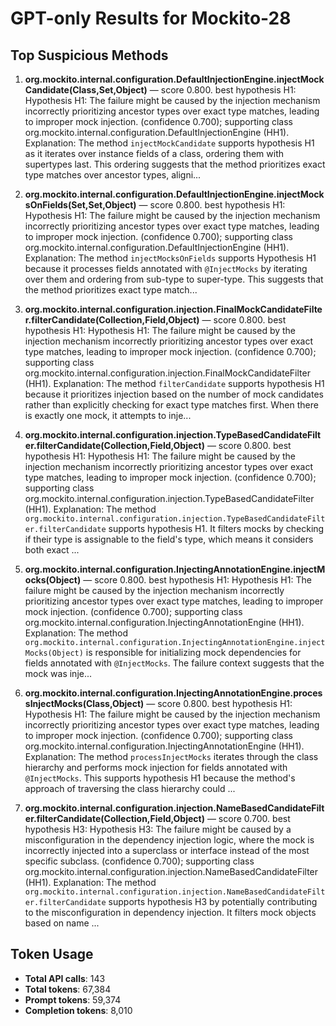 # GPT-only Results for Mockito-28

## Top Suspicious Methods

1. **org.mockito.internal.configuration.DefaultInjectionEngine.injectMockCandidate(Class,Set,Object)** — score 0.800. best hypothesis H1: Hypothesis H1: The failure might be caused by the injection mechanism incorrectly prioritizing ancestor types over exact type matches, leading to improper mock injection. (confidence 0.700); supporting class org.mockito.internal.configuration.DefaultInjectionEngine (HH1).
    Explanation: The method `injectMockCandidate` supports hypothesis H1 as it iterates over instance fields of a class, ordering them with supertypes last. This ordering suggests that the method prioritizes exact type matches over ancestor types, aligni...

2. **org.mockito.internal.configuration.DefaultInjectionEngine.injectMocksOnFields(Set,Set,Object)** — score 0.800. best hypothesis H1: Hypothesis H1: The failure might be caused by the injection mechanism incorrectly prioritizing ancestor types over exact type matches, leading to improper mock injection. (confidence 0.700); supporting class org.mockito.internal.configuration.DefaultInjectionEngine (HH1).
    Explanation: The method `injectMocksOnFields` supports Hypothesis H1 because it processes fields annotated with `@InjectMocks` by iterating over them and ordering from sub-type to super-type. This suggests that the method prioritizes exact type match...

3. **org.mockito.internal.configuration.injection.FinalMockCandidateFilter.filterCandidate(Collection,Field,Object)** — score 0.800. best hypothesis H1: Hypothesis H1: The failure might be caused by the injection mechanism incorrectly prioritizing ancestor types over exact type matches, leading to improper mock injection. (confidence 0.700); supporting class org.mockito.internal.configuration.injection.FinalMockCandidateFilter (HH1).
    Explanation: The method `filterCandidate` supports hypothesis H1 because it prioritizes injection based on the number of mock candidates rather than explicitly checking for exact type matches first. When there is exactly one mock, it attempts to inje...

4. **org.mockito.internal.configuration.injection.TypeBasedCandidateFilter.filterCandidate(Collection,Field,Object)** — score 0.800. best hypothesis H1: Hypothesis H1: The failure might be caused by the injection mechanism incorrectly prioritizing ancestor types over exact type matches, leading to improper mock injection. (confidence 0.700); supporting class org.mockito.internal.configuration.injection.TypeBasedCandidateFilter (HH1).
    Explanation: The method `org.mockito.internal.configuration.injection.TypeBasedCandidateFilter.filterCandidate` supports hypothesis H1. It filters mocks by checking if their type is assignable to the field's type, which means it considers both exact ...

5. **org.mockito.internal.configuration.InjectingAnnotationEngine.injectMocks(Object)** — score 0.800. best hypothesis H1: Hypothesis H1: The failure might be caused by the injection mechanism incorrectly prioritizing ancestor types over exact type matches, leading to improper mock injection. (confidence 0.700); supporting class org.mockito.internal.configuration.InjectingAnnotationEngine (HH1).
    Explanation: The method `org.mockito.internal.configuration.InjectingAnnotationEngine.injectMocks(Object)` is responsible for initializing mock dependencies for fields annotated with `@InjectMocks`. The failure context suggests that the mock was inje...

6. **org.mockito.internal.configuration.InjectingAnnotationEngine.processInjectMocks(Class,Object)** — score 0.800. best hypothesis H1: Hypothesis H1: The failure might be caused by the injection mechanism incorrectly prioritizing ancestor types over exact type matches, leading to improper mock injection. (confidence 0.700); supporting class org.mockito.internal.configuration.InjectingAnnotationEngine (HH1).
    Explanation: The method `processInjectMocks` iterates through the class hierarchy and performs mock injection for fields annotated with `@InjectMocks`. This supports hypothesis H1 because the method's approach of traversing the class hierarchy could ...

7. **org.mockito.internal.configuration.injection.NameBasedCandidateFilter.filterCandidate(Collection,Field,Object)** — score 0.700. best hypothesis H3: Hypothesis H3: The failure might be caused by a misconfiguration in the dependency injection logic, where the mock is incorrectly injected into a superclass or interface instead of the most specific subclass. (confidence 0.700); supporting class org.mockito.internal.configuration.injection.NameBasedCandidateFilter (HH1).
    Explanation: The method `org.mockito.internal.configuration.injection.NameBasedCandidateFilter.filterCandidate` supports hypothesis H3 by potentially contributing to the misconfiguration in dependency injection. It filters mock objects based on name ...


## Token Usage

- **Total API calls**: 143
- **Total tokens**: 67,384
- **Prompt tokens**: 59,374
- **Completion tokens**: 8,010
